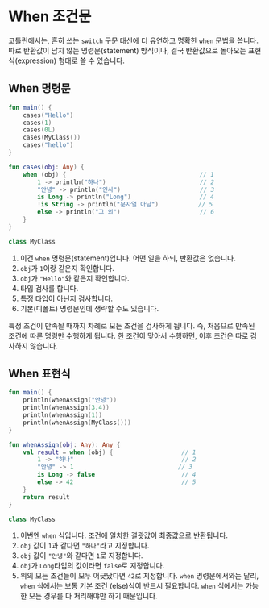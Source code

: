 # When 조건문

코틀린에서는, 흔히 쓰는 `switch` 구문 대신에 더 유연하고 명확한 `when` 문법을 씁니다. 따로 반환값이 남지 않는 명령문(statement) 방식이나, 결국 반환값으로 돌아오는 표현식(expression) 형태로 쓸 수 있습니다.

## When 명령문

```kotlin
fun main() {
    cases("Hello")
    cases(1)
    cases(0L)
    cases(MyClass())
    cases("hello")
}

fun cases(obj: Any) {
    when (obj) {                                     // 1
        1 -> println("하나")                          // 2
        "안녕" -> println("인사")                      // 3
        is Long -> println("Long")                   // 4
        !is String -> println("문자열 아님")           // 5
        else -> println("그 외")                      // 6
    }
}

class MyClass
```

1. 이건 `when` 명령문(statement)입니다. 어떤 일을 하되, 반환값은 없습니다.
2. `obj`가 `1`이랑 같은지 확인합니다.
3. `obj`가 `"Hello"`와 같은지 확인합니다.
4. 타입 검사를 합니다.
5. 특정 타입이 아닌지 검사합니다.
6. 기본(디폴트) 명령문인데 생략할 수도 있습니다.

특정 조건이 만족될 때까지 차례로 모든 조건을 검사하게 됩니다. 즉, 처음으로 만족된 조건에 따른 명령만 수행하게 됩니다. 한 조건이 맞아서 수행하면, 이후 조건은 따로 검사하지 않습니다.

## When 표현식

```kotlin
fun main() {
    println(whenAssign("안녕"))
    println(whenAssign(3.4))
    println(whenAssign(1))
    println(whenAssign(MyClass()))
}

fun whenAssign(obj: Any): Any {
    val result = when (obj) {                   // 1
        1 -> "하나"                              // 2
        "안녕" -> 1                             // 3
        is Long -> false                        // 4
        else -> 42                              // 5
    }
    return result
}

class MyClass
```


1. 이번엔 `when` 식입니다. 조건에 일치한 결괏값이 최종값으로 반환됩니다.
2. `obj` 값이 `1`과 같다면 `"하나"`라고 지정합니다.
3. `obj` 값이 `"안녕"`와 같다면 `1`로 지정합니다.
4. `obj`가 `Long`타입의 값이라면 `false`로 지정합니다.
5. 위의 모든 조건들이 모두 어긋났다면 `42`로 지정합니다. `when` 명령문에서와는 달리, `when` 식에서는 보통 기본 조건 (else)식이 반드시 필요합니다. `when` 식에서는 가능한 모든 경우를 다 처리해야만 하기 때문입니다.